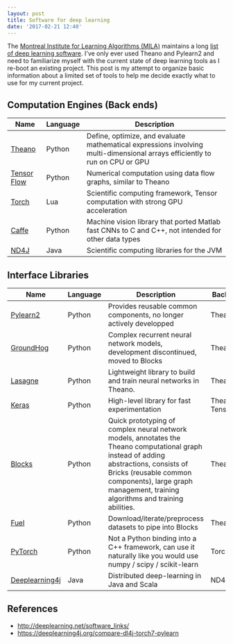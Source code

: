 ```yaml
---
layout: post
title: Software for deep learning
date: '2017-02-21 12:40'
---
```


The [Montreal Institute for Learning Algorithms (MILA)](https://mila.umontreal.ca/) maintains a long [list of deep learning software](http://deeplearning.net/software_links/). I've only ever used Theano and Pylearn2 and need to familiarize myself with the current state of deep learning tools as I re-boot an existing project. This post is my attempt to organize basic information about a limited set of tools to help me decide exactly what to use for my current project.

## Computation Engines (Back ends)
Name | Language | Description
--|---|--
[Theano](http://deeplearning.net/software/theano) | Python | Define, optimize, and evaluate mathematical expressions involving multi-dimensional arrays efficiently to run on CPU or GPU
[Tensor Flow](https://www.tensorflow.org/) | Python | Numerical computation using data flow graphs, similar to Theano
[Torch](http://torch.ch/) | Lua | Scientific computing framework, Tensor computation with strong GPU acceleration
[Caffe](http://caffe.berkeleyvision.org/) | Python | Machine vision library that ported Matlab fast CNNs to C and C++, not intended for other data types
[ND4J](http://nd4j.org/) | Java | Scientific computing libraries for the JVM



## Interface Libraries
Name | Language  |  Description | Back ends
--|---|---|--
[Pylearn2](https://github.com/lisa-lab/pylearn2) | Python | Provides reusable common components, no longer actively developped | Theano
[GroundHog](https://github.com/lisa-groundhog/GroundHog)  | Python  | Complex recurrent neural network models, development discontinued, moved to Blocks   |   Theano
[Lasagne](http://lasagne.readthedocs.io/en/latest/index.html)  | Python  | Lightweight library to build and train neural networks in Theano. | Theano
[Keras](https://keras.io/)  | Python  | High-level library for fast experimentation | Theano, TensorFlow
[Blocks](http://blocks.readthedocs.io/en/latest/)  | Python | Quick prototyping of complex neural network models, annotates the Theano computational graph instead of adding abstractions, consists of Bricks (reusable common components), large graph management, training algorithms and training abilities.  | Theano
[Fuel](https://github.com/mila-udem/fuel) | Python |  Download/iterate/preprocess datasets to pipe into Blocks  | Theano
[PyTorch](http://pytorch.org/)  | Python  | Not a Python binding into a C++ framework, can use it naturally like you would use numpy / scipy / scikit-learn | Torch
[Deeplearning4j](http://deeplearning4j.org) | Java | Distributed deep-learning in Java and Scala | ND4J

## References
* http://deeplearning.net/software_links/
* https://deeplearning4j.org/compare-dl4j-torch7-pylearn
